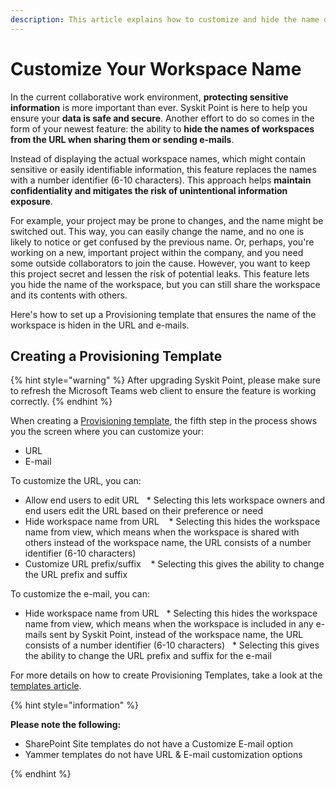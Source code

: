 ```yaml
---
description: This article explains how to customize and hide the name of your workspace in URLs and e-mails.
---
```


# Customize Your Workspace Name

In the current collaborative work environment, **protecting sensitive information** is more important than ever. Syskit Point is here to help you ensure your **data is safe and secure**. Another effort to do so comes in the form of your newest feature: the ability to **hide the names of workspaces from the URL when sharing them or sending e-mails**. 

Instead of displaying the actual workspace names, which might contain sensitive or easily identifiable information, this feature replaces the names with a number identifier (6-10 characters). This approach helps **maintain confidentiality and mitigates the risk of unintentional information exposure**.

For example, your project may be prone to changes, and the name might be switched out. This way, you can easily change the name, and no one is likely to notice or get confused by the previous name. Or, perhaps, you're working on a new, important project within the company, and you need some outside collaborators to join the cause. However, you want to keep this project secret and lessen the risk of potential leaks. This feature lets you hide the name of the workspace, but you can still share the workspace and its contents with others.  

Here's how to set up a Provisioning template that ensures the name of the workspace is hiden in the URL and e-mails.

## Creating a Provisioning Template

{% hint style="warning" %}
After upgrading Syskit Point, please make sure to refresh the Microsoft Teams web client to ensure the feature is working correctly.
{% endhint %}

When creating a [Provisioning template](templates.md), the fifth step in the process shows you the screen where you can customize your:

* URL
* E-mail

To customize the URL, you can:

* Allow end users to edit URL
  * Selecting this lets workspace owners and end users edit the URL based on their preference or need
* Hide workspace name from URL
   * Selecting this hides the workspace name from view, which means when the workspace is shared with others instead of the workspace name, the URL consists of a number identifier (6-10 characters)
* Customize URL prefix/suffix
   * Selecting this gives the ability to change the URL prefix and suffix

To customize the e-mail, you can:

* Hide workspace name from URL
  * Selecting this hides the workspace name from view, which means when the workspace is included in any e-mails sent by Syskit Point, instead of the workspace name, the URL consists of a number identifier (6-10 characters)
  * Selecting this gives the ability to change the URL prefix and suffix for the e-mail


For more details on how to create Provisioning Templates, take a look at the [templates article](../provisioning/templates.md).


{% hint style="information" %}

**Please note the following:**

* SharePoint Site templates do not have a Customize E-mail option
* Yammer templates do not have URL & E-mail customization options

{% endhint %}

